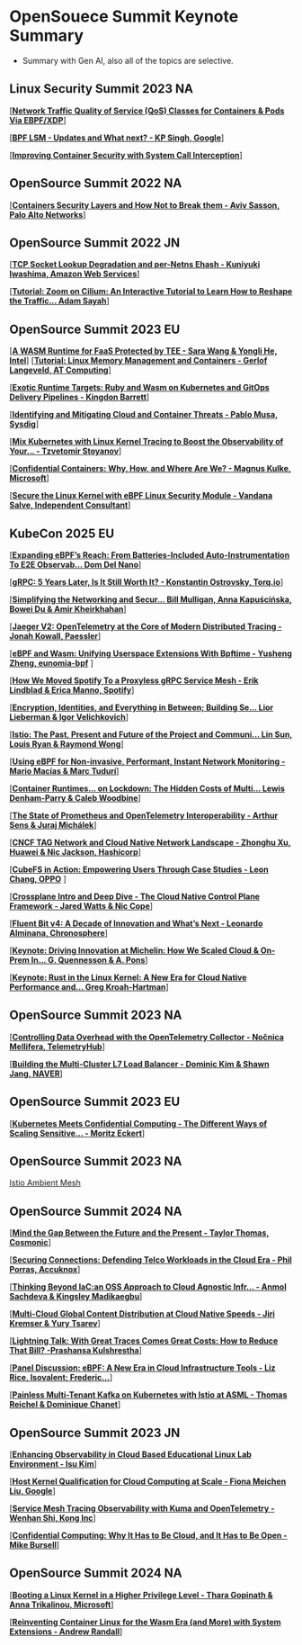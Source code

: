 # OpenSouece Summit Keynote Summary
- Summary with Gen AI, also all of the topics are selective.

## Linux Security Summit 2023 NA

[[**Network Traffic Quality of Service (QoS) Classes for Containers & Pods Via EBPF/XDP**](https://www.youtube.com/watch?v=3pmNnvw5sDs&list=PLbzoR-pLrL6oz_lkz6WF355d9VAO8WMtg&index=15&ab_channel=TheLinuxFoundation)]

[[**BPF LSM - Updates and What next? - KP Singh, Google**](https://www.youtube.com/watch?v=gVGGysLV_aM&list=PLbzoR-pLrL6r5PEDYCQxI3fhOy6CmAMQo&index=15&ab_channel=TheLinuxFoundation)]

[[**Improving Container Security with System Call Interception**](https://www.youtube.com/watch?v=Qm0e69Ckdf4&list=PLbzoR-pLrL6r5PEDYCQxI3fhOy6CmAMQo&index=3&ab_channel=TheLinuxFoundation)]

## OpenSource Summit 2022 NA

[[**Containers Security Layers and How Not to Break them - Aviv Sasson, Palo Alto Networks**](https://www.youtube.com/watch?v=OrZL6sNkvss&list=PLbzoR-pLrL6oz_lkz6WF355d9VAO8WMtg&index=4&ab_channel=TheLinuxFoundation)]

## OpenSource Summit 2022 JN

[[**TCP Socket Lookup Degradation and per-Netns Ehash - Kuniyuki Iwashima, Amazon Web Services**](https://www.youtube.com/watch?v=EB71gr1MZSg&list=PLbzoR-pLrL6orkIxQC1gnearpN4y5k7-2&index=3&ab_channel=TheLinuxFoundation)]

[[**Tutorial: Zoom on Cilium: An Interactive Tutorial to Learn How to Reshape the Traffic... Adam Sayah**](https://www.youtube.com/watch?v=82WKb5K_7MY&list=PLbzoR-pLrL6orkIxQC1gnearpN4y5k7-2&ab_channel=TheLinuxFoundation)]

## OpenSource Summit 2023 EU

[[**A WASM Runtime for FaaS Protected by TEE - Sara Wang & Yongli He, Intel**](https://www.youtube.com/watch?v=lDmSg9uNkH4&list=PLbzoR-pLrL6prBc8UnTQ9wI3BvFYp17Xp&index=19&ab_channel=TheLinuxFoundation)]
[[**Tutorial: Linux Memory Management and Containers - Gerlof Langeveld, AT Computing**](https://www.youtube.com/watch?v=ql1axx--8sI&list=PLbzoR-pLrL6oEe9czYPzKWD5KS3pxdGnZ&index=15&ab_channel=TheLinuxFoundation)]

[[**Exotic Runtime Targets: Ruby and Wasm on Kubernetes and GitOps Delivery Pipelines - Kingdon Barrett**](https://www.youtube.com/watch?v=EsAuJmHYWgI&list=PLbzoR-pLrL6prBc8UnTQ9wI3BvFYp17Xp&ab_channel=TheLinuxFoundation)]

[[**Identifying and Mitigating Cloud and Container Threats - Pablo Musa, Sysdig**](https://www.youtube.com/watch?v=GGYYVOTIplU&list=PLbzoR-pLrL6oEe9czYPzKWD5KS3pxdGnZ&index=10&ab_channel=TheLinuxFoundation)]

[[**Mix Kubernetes with Linux Kernel Tracing to Boost the Observability of Your... - Tzvetomir Stoyanov**](https://www.youtube.com/watch?v=C30M-DXy9d8&list=PLbzoR-pLrL6oEe9czYPzKWD5KS3pxdGnZ&index=4&ab_channel=TheLinuxFoundation)]

[[**Confidential Containers: Why, How, and Where Are We? - Magnus Kulke, Microsoft**](https://www.youtube.com/watch?v=6fbzHTJk6BE&list=PLbzoR-pLrL6oEe9czYPzKWD5KS3pxdGnZ&ab_channel=TheLinuxFoundation)]

[[**Secure the Linux Kernel with eBPF Linux Security Module - Vandana Salve, Independent Consultant**](https://www.youtube.com/watch?v=_tG1G6Oewc4&list=PLbzoR-pLrL6o8n8NBZdFHaljWqe1LEQv0&index=6&ab_channel=TheLinuxFoundation)]

## KubeCon 2025 EU

[[**Expanding eBPF’s Reach: From Batteries-Included Auto-Instrumentation To E2E Observab... Dom Del Nano**](https://www.youtube.com/watch?v=I236sjooftw&list=PLj6h78yzYM2MP0QhYFK8HOb8UqgbIkLMc&index=237&ab_channel=CNCF[CloudNativeComputingFoundation])]

[[**gRPC: 5 Years Later, Is It Still Worth It? - Konstantin Ostrovsky, Torq.io**](https://www.youtube.com/watch?v=q44WBAGzKhk&list=PLj6h78yzYM2MP0QhYFK8HOb8UqgbIkLMc&index=214&ab_channel=CNCF[CloudNativeComputingFoundation])]

[[**Simplifying the Networking and Secur... Bill Mulligan, Anna Kapuścińska, Bowei Du & Amir Kheirkhahan**](https://www.youtube.com/watch?v=kYT7KV_Cijs&list=PLj6h78yzYM2MP0QhYFK8HOb8UqgbIkLMc&index=206&ab_channel=CNCF[CloudNativeComputingFoundation])]

[[**Jaeger V2: OpenTelemetry at the Core of Modern Distributed Tracing - Jonah Kowall, Paessler**](https://www.youtube.com/watch?v=_3fpZA-DqDU&list=PLj6h78yzYM2MP0QhYFK8HOb8UqgbIkLMc&index=198&ab_channel=CNCF[CloudNativeComputingFoundation])]

[[**eBPF and Wasm: Unifying Userspace Extensions With Bpftime - Yusheng Zheng, eunomia-bpf**](https://www.youtube.com/watch?v=W5C0O7vk78o&list=PLj6h78yzYM2MP0QhYFK8HOb8UqgbIkLMc&index=147&ab_channel=CNCF[CloudNativeComputingFoundation]) ]

[[**How We Moved Spotify To a Proxyless gRPC Service Mesh - Erik Lindblad & Erica Manno, Spotify**](https://www.youtube.com/watch?v=2_ECK6v_yXc&list=PLj6h78yzYM2MP0QhYFK8HOb8UqgbIkLMc&index=140&ab_channel=CNCF[CloudNativeComputingFoundation])]

[[**Encryption, Identities, and Everything in Between; Building Se... Lior Lieberman & Igor Velichkovich**](https://www.youtube.com/watch?v=Q15XbASxHM0&list=PLj6h78yzYM2MP0QhYFK8HOb8UqgbIkLMc&index=139&ab_channel=CNCF[CloudNativeComputingFoundation])]

[[**Istio: The Past, Present and Future of the Project and Communi... Lin Sun, Louis Ryan & Raymond Wong**](https://www.youtube.com/watch?v=poBOYc_EkpA&list=PLj6h78yzYM2MP0QhYFK8HOb8UqgbIkLMc&index=127&ab_channel=CNCF%5BCloudNativeComputingFoundation%5D)]

[[**Using eBPF for Non-invasive, Performant, Instant Network Monitoring - Mario Macías & Marc Tudurí**](https://www.youtube.com/watch?v=HV3Nb_wUro4&list=PLj6h78yzYM2MP0QhYFK8HOb8UqgbIkLMc&index=102&ab_channel=CNCF[CloudNativeComputingFoundation])]

[[**Container Runtimes... on Lockdown: The Hidden Costs of Multi... Lewis Denham-Parry & Caleb Woodbine**](https://www.youtube.com/watch?v=I9t7qfOjgbo&list=PLj6h78yzYM2MP0QhYFK8HOb8UqgbIkLMc&index=78&ab_channel=CNCF[CloudNativeComputingFoundation])]

[[**The State of Prometheus and OpenTelemetry Interoperability - Arthur Sens & Juraj Michálek**](https://www.youtube.com/watch?v=JFS0lSfHtMI&list=PLj6h78yzYM2MP0QhYFK8HOb8UqgbIkLMc&index=65&ab_channel=CNCF[CloudNativeComputingFoundation])]

[[**CNCF TAG Network and Cloud Native Network Landscape - Zhonghu Xu, Huawei & Nic Jackson, Hashicorp**](https://www.youtube.com/watch?v=gMDC1zzHabk&list=PLj6h78yzYM2MP0QhYFK8HOb8UqgbIkLMc&index=58&ab_channel=CNCF[CloudNativeComputingFoundation])]

[[**CubeFS in Action: Empowering Users Through Case Studies - Leon Chang, OPPO**](https://www.youtube.com/watch?v=_rDE1PD5Z5I&list=PLj6h78yzYM2MP0QhYFK8HOb8UqgbIkLMc&index=49&ab_channel=CNCF[CloudNativeComputingFoundation]) ]

[[**Crossplane Intro and Deep Dive - The Cloud Native Control Plane Framework - Jared Watts & Nic Cope**](https://www.youtube.com/watch?v=_rDE1PD5Z5I&list=PLj6h78yzYM2MP0QhYFK8HOb8UqgbIkLMc&index=49&ab_channel=CNCF[CloudNativeComputingFoundation])]

[[**Fluent Bit v4: A Decade of Innovation and What’s Next - Leonardo Alminana, Chronosphere**](https://www.youtube.com/watch?v=Ae2-LNHtUr8&list=PLj6h78yzYM2MP0QhYFK8HOb8UqgbIkLMc&index=34&ab_channel=CNCF[CloudNativeComputingFoundation])]

[[**Keynote: Driving Innovation at Michelin: How We Scaled Cloud & On-Prem In... G. Quennesson & A. Pons**](https://www.youtube.com/watch?v=lFaSEevdZvU&list=PLj6h78yzYM2MP0QhYFK8HOb8UqgbIkLMc&index=19&ab_channel=CNCF[CloudNativeComputingFoundation])]

[[**Keynote: Rust in the Linux Kernel: A New Era for Cloud Native Performance and... Greg Kroah-Hartman**](https://www.youtube.com/watch?v=kQ4X6-mPHqw&list=PLj6h78yzYM2MP0QhYFK8HOb8UqgbIkLMc&index=12&ab_channel=CNCF[CloudNativeComputingFoundation])]

## OpenSource Summit 2023 NA

[[**Controlling Data Overhead with the OpenTelemetry Collector - Nočnica Mellifera, TelemetryHub**](https://www.youtube.com/watch?v=4R19O6Swu1I&list=PLbzoR-pLrL6qGOXkM230aNl-_VIZ6DcXs&index=11&ab_channel=TheLinuxFoundation)]

[[**Building the Multi-Cluster L7 Load Balancer - Dominic Kim & Shawn Jang, NAVER**](https://www.youtube.com/watch?v=8GeRdMXw7TA&list=PLbzoR-pLrL6qGOXkM230aNl-_VIZ6DcXs&index=6&ab_channel=TheLinuxFoundation)]

## OpenSource Summit 2023 EU

[[**Kubernetes Meets Confidential Computing - The Different Ways of Scaling Sensitive... - Moritz Eckert**](https://www.youtube.com/watch?v=RTaXTgiP74c&list=PLbzoR-pLrL6r6eglmWAgH7WB8DVDhEHGk&index=10&ab_channel=TheLinuxFoundation)]

## OpenSource Summit 2023 NA

[Istio Ambient Mesh](https://www.notion.so/Istio-Ambient-Mesh-1-2394bbb40f8a802ab1b6e7c186652b4c?pvs=21)

## OpenSource Summit 2024 NA

[[**Mind the Gap Between the Future and the Present - Taylor Thomas, Cosmonic**](https://www.youtube.com/watch?v=7k1T_yhXAaY&list=PLbzoR-pLrL6q4IfylEfjE2TPk_38IUEO0&index=13&ab_channel=TheLinuxFoundation)]

[[**Securing Connections: Defending Telco Workloads in the Cloud Era - Phil Porras, Accuknox**](https://www.youtube.com/watch?v=N-nFtxdAYp8&list=PLbzoR-pLrL6q4IfylEfjE2TPk_38IUEO0&index=10&ab_channel=TheLinuxFoundation)]

[[**Thinking Beyond IaC:an OSS Approach to Cloud Agnostic Infr... - Anmol Sachdeva & Kingsley Madikaegbu**](https://www.youtube.com/watch?v=gg4UZ_04hZc&list=PLbzoR-pLrL6q4IfylEfjE2TPk_38IUEO0&index=4&ab_channel=TheLinuxFoundation)]

[[**Multi-Cloud Global Content Distribution at Cloud Native Speeds - Jiri Kremser & Yury Tsarev**](https://www.youtube.com/watch?v=5eLX4kMgo8Q&list=PLbzoR-pLrL6qA1FRRbmT3MfyWG3Vg-9SL&index=5&ab_channel=TheLinuxFoundation)]

[[**Lightning Talk: With Great Traces Comes Great Costs: How to Reduce That Bill? -Prashansa Kulshrestha**](https://www.youtube.com/watch?v=ZQ7dO3K0r9U&list=PLbzoR-pLrL6qA1FRRbmT3MfyWG3Vg-9SL&index=6&ab_channel=TheLinuxFoundation)]

[[**Panel Discussion: eBPF: A New Era in Cloud Infrastructure Tools - Liz Rice, Isovalent; Frederic...**](https://www.youtube.com/watch?v=95p3s_5vQhg&list=PLbzoR-pLrL6qA1FRRbmT3MfyWG3Vg-9SL&index=11&ab_channel=TheLinuxFoundation)]

[[**Painless Multi-Tenant Kafka on Kubernetes with Istio at ASML - Thomas Reichel & Dominique Chanet**](https://www.youtube.com/watch?v=qMkV5qeOnfg&list=PLbzoR-pLrL6qA1FRRbmT3MfyWG3Vg-9SL&ab_channel=TheLinuxFoundation)]

## OpenSource Summit 2023 JN

[[**Enhancing Observability in Cloud Based Educational Linux Lab Environment - Isu Kim**](https://www.youtube.com/watch?v=q0oHjdNcSO8&list=PLbzoR-pLrL6oZyO3Iy-UaEb-so9H3mc1_&index=7&ab_channel=TheLinuxFoundation)]

[[**Host Kernel Qualification for Cloud Computing at Scale - Fiona Meichen Liu, Google**](https://www.youtube.com/watch?v=c6IhKnO9Rd0&list=PLbzoR-pLrL6oZyO3Iy-UaEb-so9H3mc1_&index=6&ab_channel=TheLinuxFoundation)]

[[**Service Mesh Tracing Observability with Kuma and OpenTelemetry - Wenhan Shi, Kong Inc**](https://www.youtube.com/watch?v=tmKZfOohJuc&list=PLbzoR-pLrL6oZyO3Iy-UaEb-so9H3mc1_&index=5&ab_channel=TheLinuxFoundation)]

[[**Confidential Computing: Why It Has to Be Cloud, and It Has to Be Open - Mike Bursell**](https://www.youtube.com/watch?v=MYRFPw2bAiE&list=PLbzoR-pLrL6oZyO3Iy-UaEb-so9H3mc1_&ab_channel=TheLinuxFoundation)]

## OpenSource Summit 2024 NA

[[**Booting a Linux Kernel in a Higher Privilege Level - Thara Gopinath & Anna Trikalinou, Microsoft**](https://www.youtube.com/watch?v=qHxYcbjX8pg&list=PLbzoR-pLrL6poagnac0dQuTXcmNvUHVOj&index=83&ab_channel=TheLinuxFoundation)]

[[**Reinventing Container Linux for the Wasm Era (and More) with System Extensions - Andrew Randall**](https://www.youtube.com/watch?v=OpMik3XSCi8&list=PLbzoR-pLrL6poagnac0dQuTXcmNvUHVOj&index=94&ab_channel=TheLinuxFoundation)]
